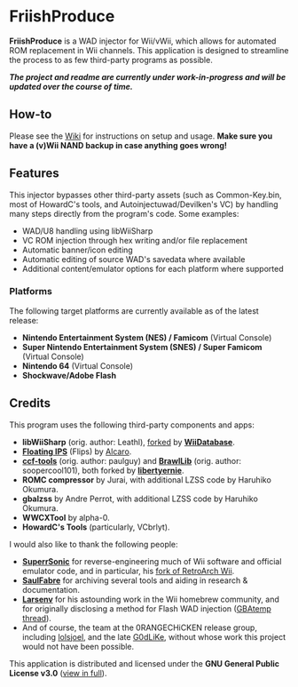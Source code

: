 # FriishProduce
**FriishProduce** is a WAD injector for Wii/vWii, which allows for automated ROM replacement in Wii channels.
This application is designed to streamline the process to as few third-party programs as possible.

***The project and readme are currently under work-in-progress and will be updated over the course of time.***

## How-to
Please see the [Wiki](https://github.com/CatmanFan/FriishProduce/wiki/Setup) for instructions on setup and usage.
**Make sure you have a (v)Wii NAND backup in case anything goes wrong!**

## Features
This injector bypasses other third-party assets (such as Common-Key.bin, most of HowardC's tools, and Autoinjectuwad/Devilken's VC) by handling many steps directly from the program's code. Some examples:
* WAD/U8 handling using libWiiSharp
* VC ROM injection through hex writing and/or file replacement
* Automatic banner/icon editing
* Automatic editing of source WAD's savedata where available
* Additional content/emulator options for each platform where supported

### Platforms
The following target platforms are currently available as of the latest release:
* **Nintendo Entertainment System (NES) / Famicom** (Virtual Console)
* **Super Nintendo Entertainment System (SNES) / Super Famicom** (Virtual Console)
* **Nintendo 64** (Virtual Console)
* **Shockwave/Adobe Flash**
<!-- ### To-Do
- [ ] SEGA: Use blank saveicon template(s) in Resources -->

## Credits
This program uses the following third-party components and apps:
* **libWiiSharp** (orig. author: Leathl), [forked](https://github.com/WiiDatabase/libWiiSharp/) by **[WiiDatabase](https://github.com/WiiDatabase)**.
* **[Floating IPS](https://github.com/Alcaro/Flips)** (Flips) by [Alcaro](https://github.com/Alcaro).
* **[ccf-tools](https://github.com/libertyernie/ccf-tools)** (orig. author: paulguy) and **[BrawlLib](https://github.com/libertyernie/brawllib-wit)** (orig. author: soopercool101), both forked by **[libertyernie](https://github.com/libertyernie)**.
* **ROMC compressor** by Jurai, with additional LZSS code by Haruhiko Okumura.
* **gbalzss** by Andre Perrot, with additional LZSS code by Haruhiko Okumura.
* **WWCXTool** by alpha-0.
* **HowardC's Tools** (particularly, VCbrlyt).

I would also like to thank the following people:
* **[SuperrSonic](https://github.com/SuperrSonic)** for reverse-engineering much of Wii software and official emulator code, and in particular, his [fork of RetroArch Wii](https://github.com/SuperrSonic/RA-SS).
* **[SaulFabre](https://github.com/saulfabregwiivc)** for archiving several tools and aiding in research & documentation.
* **[Larsenv](https://github.com/Larsenv)** for his astounding work in the Wii homebrew community, and for originally disclosing a method for Flash WAD injection ([GBAtemp thread](https://gbatemp.net/threads/how-to-make-flash-game-wad-injects.561406/)).
* And of course, the team at the 0RANGECHiCKEN release group, including [lolsjoel](https://gbatemp.net/members/lolsjoel.18721/), and the late [G0dLiKe](https://gbatemp.net/members/g0dlike.190457/), without whose work this project would not have been possible.

This application is distributed and licensed under the **GNU General Public License v3.0** ([view in full](https://github.com/CatmanFan/FriishProduce/blob/main/LICENSE)).
